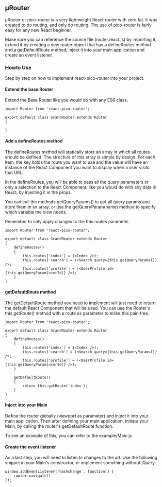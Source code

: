 ## μRouter

μRouter or pico-router is a very lightweight React router with zero fat. It was created to do routing, and only do
routing. The use of pico-router is fairly easy for any new React beginner.

Make sure you can reference the source file (router.react.js) by importing it, extend it by creating a new router object
that has a defineRoutes method and a getDefaultRoute method, inject it into your main application and create an event
listener.

### Howto Use
Step by step on how to implement react-pico-router into your project.

#### Extend the base Router

Extend the Base Router like you would do with any ES6 class.

```
import Router from 'react-pico-router';

export default class GrandRouter extends Router
{
    
}
```


#### Add a defineRoutes method

The defineRoutes method will statically store an array in which all routes should be defined. The structure of this array
is simple by design. For each item, the key holds the route you want to use and the value will have an instance of the
React Component you want to display when a user visits that URL. 

In the defineRoutes, you will be able to pass all the query parameters or only a selection to the React Component, like
you would do with any data in React, by injecting it in the props.

You can call the methods getQueryParams() to get all query params and store them in an array, or use the getQueryParam(name)
method to specify which variable the view needs.

Remember to only apply changes to the this.routes parameter.

```
import Router from 'react-pico-router';

export default class GrandRouter extends Router
{
    defineRoutes()
    {
        this.routes['index'] = (<Index />);
        this.routes['search'] = (<Search query={this.getQueryParams()} />;
        this.routes['profile'] = (<UserProfile id={this.getQueryParam(userId)} />);
    }
}
```

#### getDefaultRoute method

The getDefaultRoute method you need to implement will just need to return the default React Component that will be used.
You can use the Router's this.getRoute() method with a route as parameter to make this pain free.


``` 
import Router from 'react-pico-router';

export default class GrandRouter extends Router
{
    defineRoutes()
    {
        this.routes['index'] = (<Index />);
        this.routes['search'] = (<Search query={this.getQueryParams()} />;
        this.routes['profile'] = (<UserProfile id={this.getQueryParam(userId)} />);
    }
    
    getDefaultRoute()
    {
        return this.getRoute('index');
    }
}
```

#### Inject into your Main

Define the router globally (viewport as parameter) and inject it into your main application. Then after defining your 
main application, initiate your Main, by calling the router's getDefaultRoute function. 

To see an example of this, you can refer to the example/Main.js

#### Create the event listener

As a last step, you will need to listen to changes to the url. Use the following snippet in your Main's constructor, or
implement something without jQuery

```
window.addEventListener('hashchange', function() {
    router.navigate()
});
```

